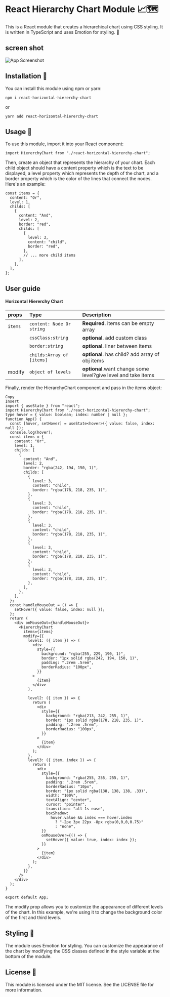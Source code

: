 # React Hierarchy Chart Module 📈🗺️

This is a React module that creates a hierarchical chart using CSS styling. It is written in TypeScript and uses Emotion for styling. 💅

## screen shot
![App Screenshot](https://iili.io/JUVbKmP.jpg)


## Installation 🚀

You can install this module using npm or yarn:

```
npm i react-horizontal-hiererchy-chart
```

or

```
yarn add react-horizontal-hiererchy-chart
```

## Usage 🔧

To use this module, import it into your React component:

```
import HiererchyChart from "./react-horizontal-hiererchy-chart";
```

Then, create an object that represents the hierarchy of your chart. Each child object should have a content property which is the text to be displayed, a level property which represents the depth of the chart, and a border property which is the color of the lines that connect the nodes. Here's an example:

```
const items = {
  content: "Or",
  level: 1,
  childs: [
    {
      content: "And",
      level: 2,
      border: "red",
      childs: [
        {
          level: 3,
          content: "child",
          border: "red",
        },
        // ... more child items
      ],
    },
  ],
};
```

## User guide

#### Horizontal Hiererchy Chart

| props   | Type                      | Description                                                   |
| :------ | :------------------------ | :------------------------------------------------------------ |
| `items` | `content: Node Or string` | **Required**. items can be empty array                        |
|         | `cssClass:string`         | **optional**. add custom class                                |
|         | `border:string`           | **optional**. liner between items                             |
|         | `childs:Array of [items]` | **optional**. has child? add array of obj items               |
| modify  | `object of levels`        | **optional**.want change some level?give level and take items |

Finally, render the HierarchyChart component and pass in the items object:

```
Copy
Insert
import { useState } from "react";
import HiererchyChart from "./react-horizontal-hiererchy-chart";
type hover = { value: boolean; index: number | null };
function App() {
  const [hover, setHover] = useState<hover>({ value: false, index: null });
  console.log(hover);
  const items = {
    content: "Or",
    level: 1,
    childs: [
      {
        content: "And",
        level: 2,
        border: "rgba(242, 194, 150, 1)",
        childs: [
          {
            level: 3,
            content: "child",
            border: "rgba(178, 218, 235, 1)",
          },
          {
            level: 3,
            content: "child",
            border: "rgba(178, 218, 235, 1)",
          },
          {
            level: 3,
            content: "child",
            border: "rgba(178, 218, 235, 1)",
          },
          {
            level: 3,
            content: "child",
            border: "rgba(178, 218, 235, 1)",
          },
          {
            level: 3,
            content: "child",
            border: "rgba(178, 218, 235, 1)",
          },
        ],
      },
    ],
  };
  const handleMouseOut = () => {
    setHover({ value: false, index: null });
  };
  return (
    <div onMouseOut={handleMouseOut}>
      <HiererchyChart
        items={items}
        modify={{
          level1: ({ item }) => (
            <div
              style={{
                background: "rgba(255, 229, 190, 1)",
                border: "1px solid rgba(242, 194, 150, 1)",
                padding: ".2rem .5rem",
                borderRadius: "100px",
              }}
            >
              {item}
            </div>
          ),

          level2: ({ item }) => {
            return (
              <div
                style={{
                  background: "rgba(213, 242, 255, 1)",
                  border: "1px solid rgba(178, 218, 235, 1)",
                  padding: ".2rem .5rem",
                  borderRadius: "100px",
                }}
              >
                {item}
              </div>
            );
          },
          level3: ({ item, index }) => {
            return (
              <div
                style={{
                  background: "rgba(255, 255, 255, 1)",
                  padding: ".2rem .5rem",
                  borderRadius: "10px",
                  border: "1px solid rgba(138, 138, 138, .33)",
                  width: "100%",
                  textAlign: "center",
                  cursor: "pointer",
                  transition: "all 1s ease",
                  boxShadow:
                    hover.value && index === hover.index
                      ? "-2px 3px 22px -8px rgba(0,0,0,0.75)"
                      : "none",
                }}
                onMouseOver={() => {
                  setHover({ value: true, index: index });
                }}
              >
                {item}
              </div>
            );
          },
        }}
      />
    </div>
  );
}

export default App;

```

The modify prop allows you to customize the appearance of different levels of the chart. In this example, we're using it to change the background color of the first and third levels.

## Styling 🎨

The module uses Emotion for styling. You can customize the appearance of the chart by modifying the CSS classes defined in the style variable at the bottom of the module.

## License 📃

This module is licensed under the MIT license. See the LICENSE file for more information.
